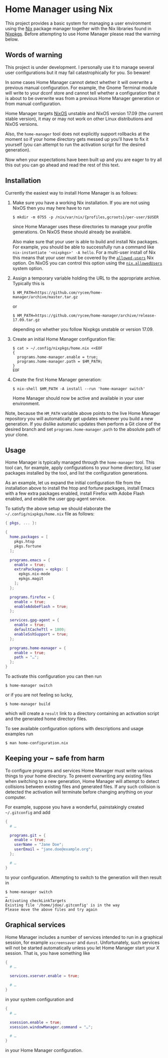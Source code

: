 Home Manager using Nix
======================

This project provides a basic system for managing a user environment
using the [Nix][] package manager together with the Nix libraries
found in [Nixpkgs][]. Before attempting to use Home Manager please
read the warning below.

Words of warning
----------------

This project is under development. I personally use it to manage
several user configurations but it may fail catastrophically for you.
So beware!

In some cases Home Manager cannot detect whether it will overwrite a
previous manual configuration. For example, the Gnome Terminal module
will write to your dconf store and cannot tell whether a configuration
that it is about to be overwrite was from a previous Home Manager
generation or from manual configuration.

Home Manager targets [NixOS][] unstable and NixOS version 17.09 (the
current stable version), it may or may not work on other Linux
distributions and NixOS versions.

Also, the `home-manager` tool does not explicitly support rollbacks at
the moment so if your home directory gets messed up you'll have to fix
it yourself (you can attempt to run the activation script for the
desired generation).

Now when your expectations have been built up and you are eager to try
all this out you can go ahead and read the rest of this text.

Installation
------------

Currently the easiest way to install Home Manager is as follows:

1.  Make sure you have a working Nix installation. If you are not
    using NixOS then you may here have to run

    ```console
    $ mkdir -m 0755 -p /nix/var/nix/{profiles,gcroots}/per-user/$USER
    ```

    since Home Manager uses these directories to manage your profile
    generations. On NixOS these should already be available.
    
    Also make sure that your user is able to build and install Nix
    packages. For example, you should be able to successfully run a
    command like `nix-instantiate '<nixpkgs>' -A hello`. For a
    multi-user install of Nix this means that your user must be
    covered by the [`allowed-users`][nixAllowedUsers] Nix option. On
    NixOS you can control this option using the
    [`nix.allowedUsers`][nixosAllowedUsers] system option.

2.  Assign a temporary variable holding the URL to the appropriate
    archive. Typically this is

    ```console
    $ HM_PATH=https://github.com/rycee/home-manager/archive/master.tar.gz
    ```

    or

    ```console
    $ HM_PATH=https://github.com/rycee/home-manager/archive/release-17.09.tar.gz
    ```

    depending on whether you follow Nixpkgs unstable or version 17.09.

3.  Create an initial Home Manager configuration file:

    ```console
    $ cat > ~/.config/nixpkgs/home.nix <<EOF
    {
      programs.home-manager.enable = true;
      programs.home-manager.path = $HM_PATH;
    }
    EOF
    ```

4.  Create the first Home Manager generation:

    ```console
    $ nix-shell $HM_PATH -A install --run 'home-manager switch'
    ```

    Home Manager should now be active and available in your user
    environment.

Note, because the `HM_PATH` variable above points to the live Home
Manager repository you will automatically get updates whenever you
build a new generation. If you dislike automatic updates then perform
a Git clone of the desired branch and set `programs.home-manager.path`
to the absolute path of your clone.

Usage
-----

Home Manager is typically managed through the `home-manager` tool.
This tool can, for example, apply configurations to your home
directory, list user packages installed by the tool, and list the
configuration generations.

As an example, let us expand the initial configuration file from the
installation above to install the htop and fortune packages, install
Emacs with a few extra packages enabled, install Firefox with Adobe
Flash enabled, and enable the user gpg-agent service.

To satisfy the above setup we should elaborate the
`~/.config/nixpkgs/home.nix` file as follows:

```nix
{ pkgs, ... }:

{
  home.packages = [
    pkgs.htop
    pkgs.fortune
  ];

  programs.emacs = {
    enable = true;
    extraPackages = epkgs: [
      epkgs.nix-mode
      epkgs.magit
    ];
  };

  programs.firefox = {
    enable = true;
    enableAdobeFlash = true;
  };

  services.gpg-agent = {
    enable = true;
    defaultCacheTtl = 1800;
    enableSshSupport = true;
  };

  programs.home-manager = {
    enable = true;
    path = "…";
  };
}
```

To activate this configuration you can then run

```console
$ home-manager switch
```

or if you are not feeling so lucky,

```console
$ home-manager build
```

which will create a `result` link to a directory containing an
activation script and the generated home directory files.

To see available configuration options with descriptions and usage
examples run

```console
$ man home-configuration.nix
```

Keeping your ~ safe from harm
-----------------------------

To configure programs and services Home Manager must write various
things to your home directory. To prevent overwriting any existing
files when switching to a new generation, Home Manager will attempt to
detect collisions between existing files and generated files. If any
such collision is detected the activation will terminate before
changing anything on your computer.

For example, suppose you have a wonderful, painstakingly created
`~/.gitconfig` and add

```nix
{
  # …

  programs.git = {
    enable = true;
    userName = "Jane Doe";
    userEmail = "jane.doe@example.org";
  };

  # …
}
```

to your configuration. Attempting to switch to the generation will
then result in

```console
$ home-manager switch
…
Activating checkLinkTargets
Existing file '/home/jdoe/.gitconfig' is in the way
Please move the above files and try again
```

Graphical services
------------------

Home Manager includes a number of services intended to run in a
graphical session, for example `xscreensaver` and `dunst`.
Unfortunately, such services will not be started automatically unless
you let Home Manager start your X session. That is, you have something
like

```nix
{
  # …

  services.xserver.enable = true;

  # …
}
```

in your system configuration and

```nix
{
  # …

  xsession.enable = true;
  xsession.windowManager.command = "…";

  # …
}
```

in your Home Manager configuration.

[Nix]: https://nixos.org/nix/
[NixOS]: https://nixos.org/
[Nixpkgs]: https://nixos.org/nixpkgs/
[nixAllowedUsers]: https://nixos.org/nix/manual/#conf-allowed-users
[nixosAllowedUsers]: https://nixos.org/nixos/manual/options.html#opt-nix.allowedUsers
